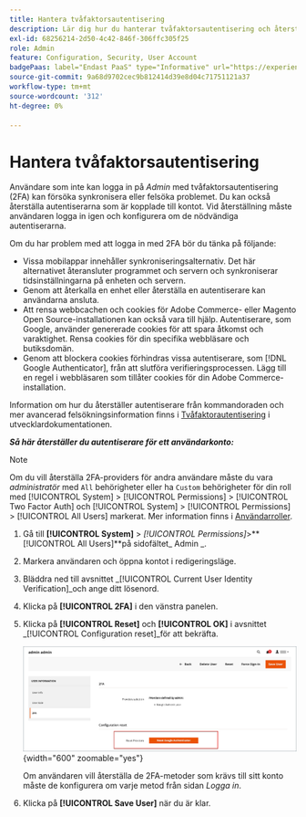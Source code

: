 ```yaml
---
title: Hantera tvåfaktorsautentisering
description: Lär dig hur du hanterar tvåfaktorsautentisering och återställer autentiserarna för administratörsanvändare.
exl-id: 68256214-2d50-4c42-846f-306ffc305f25
role: Admin
feature: Configuration, Security, User Account
badgePaas: label="Endast PaaS" type="Informative" url="https://experienceleague.adobe.com/en/docs/commerce/user-guides/product-solutions" tooltip="Gäller endast Adobe Commerce i molnprojekt (Adobe-hanterad PaaS-infrastruktur) och lokala projekt."
source-git-commit: 9a68d9702cec9b812414d39e8d04c71751121a37
workflow-type: tm+mt
source-wordcount: '312'
ht-degree: 0%

---
```


# Hantera tvåfaktorsautentisering

Användare som inte kan logga in på _Admin_ med tvåfaktorsautentisering (2FA) kan försöka synkronisera eller felsöka problemet. Du kan också återställa autentiserarna som är kopplade till kontot. Vid återställning måste användaren logga in igen och konfigurera om de nödvändiga autentiserarna.

Om du har problem med att logga in med 2FA bör du tänka på följande:

- Vissa mobilappar innehåller synkroniseringsalternativ. Det här alternativet återansluter programmet och servern och synkroniserar tidsinställningarna på enheten och servern.
- Genom att återkalla en enhet eller återställa en autentiserare kan användarna ansluta.
- Att rensa webbcachen och cookies för Adobe Commerce- eller Magento Open Source-installationen kan också vara till hjälp. Autentiserare, som Google, använder genererade cookies för att spara åtkomst och varaktighet. Rensa cookies för din specifika webbläsare och butiksdomän.
- Genom att blockera cookies förhindras vissa autentiserare, som [!DNL Google Authenticator], från att slutföra verifieringsprocessen. Lägg till en regel i webbläsaren som tillåter cookies för din Adobe Commerce-installation.

Information om hur du återställer autentiserare från kommandoraden och mer avancerad felsökningsinformation finns i [Tvåfaktorautentisering](https://developer.adobe.com/commerce/testing/functional-testing-framework/two-factor-authentication/) i utvecklardokumentationen.

**_Så här återställer du autentiserare för ett användarkonto:_**

>[!NOTE]
>
>Om du vill återställa 2FA-providers för andra användare måste du vara _administratör_ med `All` behörigheter eller ha `Custom` behörigheter för din roll med [!UICONTROL System] > [!UICONTROL Permissions] > [!UICONTROL Two Factor Auth] och [!UICONTROL System] > [!UICONTROL Permissions] > [!UICONTROL All Users] markerat. Mer information finns i [Användarroller](permissions-user-roles.md).

1. Gå till **[!UICONTROL System]** > _[!UICONTROL Permissions]_>**[!UICONTROL All Users]**på sidofältet_ Admin _.

1. Markera användaren och öppna kontot i redigeringsläge.

1. Bläddra ned till avsnittet _[!UICONTROL Current User Identity Verification]_och ange ditt lösenord.

1. Klicka på **[!UICONTROL 2FA]** i den vänstra panelen.

1. Klicka på **[!UICONTROL Reset]** och **[!UICONTROL OK]** i avsnittet _[!UICONTROL Configuration reset]_för att bekräfta.

   ![Användarkonto - aktivera 2FA](./assets/admin-2fa-config-reset-providers.png){width="600" zoomable="yes"}

   Om användaren vill återställa de 2FA-metoder som krävs till sitt konto måste de konfigurera om varje metod från sidan _Logga in_.

1. Klicka på **[!UICONTROL Save User]** när du är klar.
